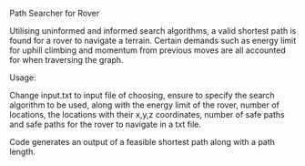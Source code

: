 Path Searcher for Rover 

Utilising uninformed and informed search algorithms, a valid shortest path is found for a rover to navigate a terrain. Certain demands such as energy limit for uphill climbing and momentum from previous moves are all accounted for when traversing the graph.

Usage:

Change input.txt to input file of choosing, ensure to specify the search algorithm to be used, along with the energy limit of the rover, number of locations, the locations with their x,y,z coordinates, number of safe paths and safe paths for the rover to navigate in a txt file.

Code generates an output of a feasible shortest path along with a path length. 
